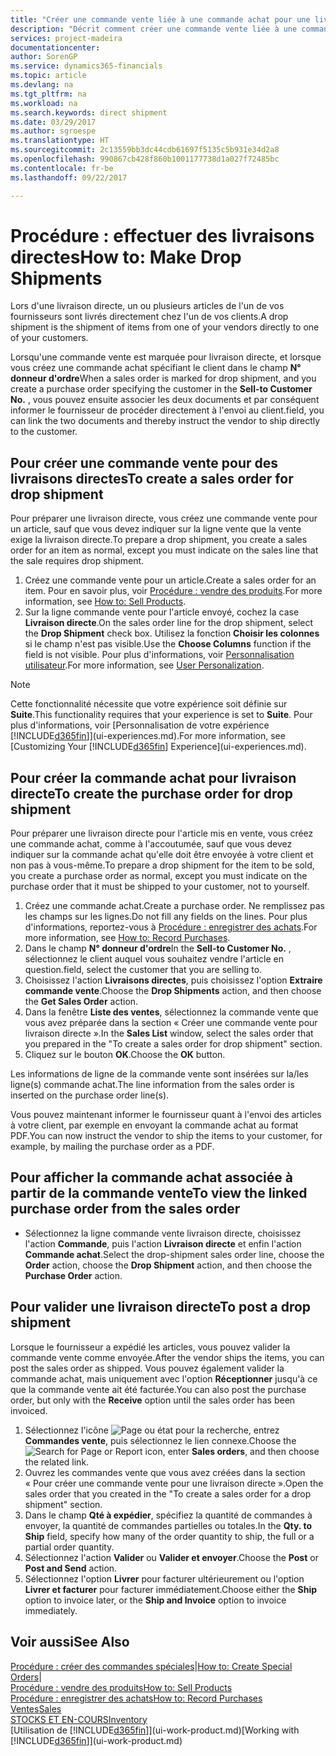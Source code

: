 ```yaml
---
title: "Créer une commande vente liée à une commande achat pour une livraison directe | Microsoft Docs"
description: "Décrit comment créer une commande vente liée à une commande achat pour permettre la livraison directe du fournisseur au client."
services: project-madeira
documentationcenter: 
author: SorenGP
ms.service: dynamics365-financials
ms.topic: article
ms.devlang: na
ms.tgt_pltfrm: na
ms.workload: na
ms.search.keywords: direct shipment
ms.date: 03/29/2017
ms.author: sgroespe
ms.translationtype: HT
ms.sourcegitcommit: 2c13559bb3dc44cdb61697f5135c5b931e34d2a8
ms.openlocfilehash: 990867cb428f860b1001177738d1a027f72485bc
ms.contentlocale: fr-be
ms.lasthandoff: 09/22/2017

---
```

# <a name="how-to-make-drop-shipments"></a><span data-ttu-id="a67f2-103">Procédure : effectuer des livraisons directes</span><span class="sxs-lookup"><span data-stu-id="a67f2-103">How to: Make Drop Shipments</span></span>
<span data-ttu-id="a67f2-104">Lors d'une livraison directe, un ou plusieurs articles de l'un de vos fournisseurs sont livrés directement chez l'un de vos clients.</span><span class="sxs-lookup"><span data-stu-id="a67f2-104">A drop shipment is the shipment of items from one of your vendors directly to one of your customers.</span></span>

<span data-ttu-id="a67f2-105">Lorsqu'une commande vente est marquée pour livraison directe, et lorsque vous créez une commande achat spécifiant le client dans le champ **N° donneur d'ordre**</span><span class="sxs-lookup"><span data-stu-id="a67f2-105">When a sales order is marked for drop shipment, and you create a purchase order specifying the customer in the **Sell-to Customer No.**</span></span> <span data-ttu-id="a67f2-106">, vous pouvez ensuite associer les deux documents et par conséquent informer le fournisseur de procéder directement à l'envoi au client.</span><span class="sxs-lookup"><span data-stu-id="a67f2-106">field, you can link the two documents and thereby instruct the vendor to ship directly to the customer.</span></span>

## <a name="to-create-a-sales-order-for-drop-shipment"></a><span data-ttu-id="a67f2-107">Pour créer une commande vente pour des livraisons directes</span><span class="sxs-lookup"><span data-stu-id="a67f2-107">To create a sales order for drop shipment</span></span>
<span data-ttu-id="a67f2-108">Pour préparer une livraison directe, vous créez une commande vente pour un article, sauf que vous devez indiquer sur la ligne vente que la vente exige la livraison directe.</span><span class="sxs-lookup"><span data-stu-id="a67f2-108">To prepare a drop shipment, you create a sales order for an item as normal, except you must indicate on the sales line that the sale requires drop shipment.</span></span>

1. <span data-ttu-id="a67f2-109">Créez une commande vente pour un article.</span><span class="sxs-lookup"><span data-stu-id="a67f2-109">Create a sales order for an item.</span></span> <span data-ttu-id="a67f2-110">Pour en savoir plus, voir [Procédure : vendre des produits](sales-how-sell-products.md).</span><span class="sxs-lookup"><span data-stu-id="a67f2-110">For more information, see [How to: Sell Products](sales-how-sell-products.md).</span></span>
2. <span data-ttu-id="a67f2-111">Sur la ligne commande vente pour l'article envoyé, cochez la case **Livraison directe**.</span><span class="sxs-lookup"><span data-stu-id="a67f2-111">On the sales order line for the drop shipment, select the **Drop Shipment** check box.</span></span> <span data-ttu-id="a67f2-112">Utilisez la fonction **Choisir les colonnes** si le champ n'est pas visible.</span><span class="sxs-lookup"><span data-stu-id="a67f2-112">Use the **Choose Columns** function if the field is not visible.</span></span> <span data-ttu-id="a67f2-113">Pour plus d'informations, voir [Personnalisation utilisateur](ui-user-personalization.md).</span><span class="sxs-lookup"><span data-stu-id="a67f2-113">For more information, see [User Personalization](ui-user-personalization.md).</span></span>

> [!NOTE]  
>   <span data-ttu-id="a67f2-114">Cette fonctionnalité nécessite que votre expérience soit définie sur **Suite**.</span><span class="sxs-lookup"><span data-stu-id="a67f2-114">This functionality requires that your experience is set to **Suite**.</span></span> <span data-ttu-id="a67f2-115">Pour plus d'informations, voir [Personnalisation de votre expérience [!INCLUDE[d365fin](includes/d365fin_md.md)]](ui-experiences.md).</span><span class="sxs-lookup"><span data-stu-id="a67f2-115">For more information, see [Customizing Your [!INCLUDE[d365fin](includes/d365fin_md.md)] Experience](ui-experiences.md).</span></span>

## <a name="to-create-the-purchase-order-for-drop-shipment"></a><span data-ttu-id="a67f2-116">Pour créer la commande achat pour livraison directe</span><span class="sxs-lookup"><span data-stu-id="a67f2-116">To create the purchase order for drop shipment</span></span>
<span data-ttu-id="a67f2-117">Pour préparer une livraison directe pour l'article mis en vente, vous créez une commande achat, comme à l'accoutumée, sauf que vous devez indiquer sur la commande achat qu'elle doit être envoyée à votre client et non pas à vous-même.</span><span class="sxs-lookup"><span data-stu-id="a67f2-117">To prepare a drop shipment for the item to be sold, you create a purchase order as normal, except you must indicate on the purchase order that it must be shipped to your customer, not to yourself.</span></span>

1. <span data-ttu-id="a67f2-118">Créez une commande achat.</span><span class="sxs-lookup"><span data-stu-id="a67f2-118">Create a purchase order.</span></span> <span data-ttu-id="a67f2-119">Ne remplissez pas les champs sur les lignes.</span><span class="sxs-lookup"><span data-stu-id="a67f2-119">Do not fill any fields on the lines.</span></span> <span data-ttu-id="a67f2-120">Pour plus d'informations, reportez-vous à [Procédure : enregistrer des achats](purchasing-how-record-purchases.md).</span><span class="sxs-lookup"><span data-stu-id="a67f2-120">For more information, see [How to: Record Purchases](purchasing-how-record-purchases.md).</span></span>
2. <span data-ttu-id="a67f2-121">Dans le champ **N° donneur d'ordre**</span><span class="sxs-lookup"><span data-stu-id="a67f2-121">In the **Sell-to Customer No.**</span></span> <span data-ttu-id="a67f2-122">, sélectionnez le client auquel vous souhaitez vendre l'article en question.</span><span class="sxs-lookup"><span data-stu-id="a67f2-122">field, select the customer that you are selling to.</span></span>
3. <span data-ttu-id="a67f2-123">Choisissez l'action **Livraisons directes**, puis choisissez l'option **Extraire commande vente**.</span><span class="sxs-lookup"><span data-stu-id="a67f2-123">Choose the **Drop Shipments** action, and then choose the **Get Sales Order** action.</span></span>
4. <span data-ttu-id="a67f2-124">Dans la fenêtre **Liste des ventes**, sélectionnez la commande vente que vous avez préparée dans la section « Créer une commande vente pour livraison directe ».</span><span class="sxs-lookup"><span data-stu-id="a67f2-124">In the **Sales List** window, select the sales order that you prepared in the "To create a sales order for drop shipment" section.</span></span>
5. <span data-ttu-id="a67f2-125">Cliquez sur le bouton **OK**.</span><span class="sxs-lookup"><span data-stu-id="a67f2-125">Choose the **OK** button.</span></span>

<span data-ttu-id="a67f2-126">Les informations de ligne de la commande vente sont insérées sur la/les ligne(s) commande achat.</span><span class="sxs-lookup"><span data-stu-id="a67f2-126">The line information from the sales order is inserted on the purchase order line(s).</span></span>

<span data-ttu-id="a67f2-127">Vous pouvez maintenant informer le fournisseur quant à l'envoi des articles à votre client, par exemple en envoyant la commande achat au format PDF.</span><span class="sxs-lookup"><span data-stu-id="a67f2-127">You can now instruct the vendor to ship the items to your customer, for example, by mailing the purchase order as a PDF.</span></span>     

## <a name="to-view-the-linked-purchase-order-from-the-sales-order"></a><span data-ttu-id="a67f2-128">Pour afficher la commande achat associée à partir de la commande vente</span><span class="sxs-lookup"><span data-stu-id="a67f2-128">To view the linked purchase order from the sales order</span></span>
* <span data-ttu-id="a67f2-129">Sélectionnez la ligne commande vente livraison directe, choisissez l'action **Commande**, puis l'action **Livraison directe** et enfin l'action **Commande achat**.</span><span class="sxs-lookup"><span data-stu-id="a67f2-129">Select the drop-shipment sales order line, choose the **Order** action, choose the **Drop Shipment** action, and then choose the **Purchase Order** action.</span></span>

## <a name="to-post-a-drop-shipment"></a><span data-ttu-id="a67f2-130">Pour valider une livraison directe</span><span class="sxs-lookup"><span data-stu-id="a67f2-130">To post a drop shipment</span></span>
<span data-ttu-id="a67f2-131">Lorsque le fournisseur a expédié les articles, vous pouvez valider la commande vente comme envoyée.</span><span class="sxs-lookup"><span data-stu-id="a67f2-131">After the vendor ships the items, you can post the sales order as shipped.</span></span> <span data-ttu-id="a67f2-132">Vous pouvez également valider la commande achat, mais uniquement avec l'option **Réceptionner** jusqu'à ce que la commande vente ait été facturée.</span><span class="sxs-lookup"><span data-stu-id="a67f2-132">You can also post the purchase order, but only with the **Receive** option until the sales order has been invoiced.</span></span>

1. <span data-ttu-id="a67f2-133">Sélectionnez l'icône ![Page ou état pour la recherche](media/ui-search/search_small.png "Page ou état pour la recherche"), entrez **Commandes vente**, puis sélectionnez le lien connexe.</span><span class="sxs-lookup"><span data-stu-id="a67f2-133">Choose the ![Search for Page or Report](media/ui-search/search_small.png "Search for Page or Report icon") icon, enter **Sales orders**, and then choose the related link.</span></span>
2. <span data-ttu-id="a67f2-134">Ouvrez les commandes vente que vous avez créées dans la section « Pour créer une commande vente pour une livraison directe ».</span><span class="sxs-lookup"><span data-stu-id="a67f2-134">Open the sales order that you created in the "To create a sales order for a drop shipment" section.</span></span>
3. <span data-ttu-id="a67f2-135">Dans le champ **Qté à expédier**, spécifiez la quantité de commandes à envoyer, la quantité de commandes partielles ou totales.</span><span class="sxs-lookup"><span data-stu-id="a67f2-135">In the **Qty. to Ship** field, specify how many of the order quantity to ship, the full or a partial order quantity.</span></span>
4. <span data-ttu-id="a67f2-136">Sélectionnez l'action **Valider** ou **Valider et envoyer**.</span><span class="sxs-lookup"><span data-stu-id="a67f2-136">Choose the **Post** or **Post and Send** action.</span></span>
5. <span data-ttu-id="a67f2-137">Sélectionnez l'option **Livrer** pour facturer ultérieurement ou l'option **Livrer et facturer** pour facturer immédiatement.</span><span class="sxs-lookup"><span data-stu-id="a67f2-137">Choose either the **Ship** option to invoice later, or the **Ship and Invoice** option to invoice immediately.</span></span>

## <a name="see-also"></a><span data-ttu-id="a67f2-138">Voir aussi</span><span class="sxs-lookup"><span data-stu-id="a67f2-138">See Also</span></span>
<span data-ttu-id="a67f2-139">[Procédure : créer des commandes spéciales](sales-how-to-create-special-orders.md)|</span><span class="sxs-lookup"><span data-stu-id="a67f2-139">[How to: Create Special Orders](sales-how-to-create-special-orders.md)|</span></span>  
[<span data-ttu-id="a67f2-140">Procédure : vendre des produits</span><span class="sxs-lookup"><span data-stu-id="a67f2-140">How to: Sell Products</span></span>](sales-how-sell-products.md)  
[<span data-ttu-id="a67f2-141">Procédure : enregistrer des achats</span><span class="sxs-lookup"><span data-stu-id="a67f2-141">How to: Record Purchases</span></span>](purchasing-how-record-purchases.md)  
[<span data-ttu-id="a67f2-142">Ventes</span><span class="sxs-lookup"><span data-stu-id="a67f2-142">Sales</span></span>](sales-manage-sales.md)  
[<span data-ttu-id="a67f2-143">STOCKS ET EN-COURS</span><span class="sxs-lookup"><span data-stu-id="a67f2-143">Inventory</span></span>](inventory-manage-inventory.md)  
<span data-ttu-id="a67f2-144">[Utilisation de [!INCLUDE[d365fin](includes/d365fin_md.md)]](ui-work-product.md)</span><span class="sxs-lookup"><span data-stu-id="a67f2-144">[Working with [!INCLUDE[d365fin](includes/d365fin_md.md)]](ui-work-product.md)</span></span>


